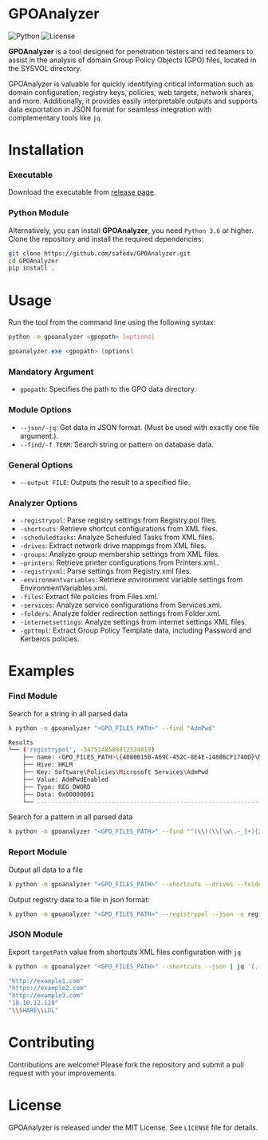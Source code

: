 # GPOAnalyzer

![Python](https://img.shields.io/badge/python-v3.9+-blue.svg)
![License](https://img.shields.io/badge/license-MIT-green.svg)

**GPOAnalyzer** is a tool designed for penetration testers and red teamers to assist in the analysis of domain Group Policy Objects (GPO) files, located in the SYSVOL directory.

GPOAnalyzer is valuable for quickly identifying critical information such as domain configuration, registry keys, policies, web targets, network shares, and more. Additionally, it provides easily interpretable outputs and supports data exportation in JSON format for seamless integration with complementary tools like `jq`.

# Installation

### Executable

Download the executable from [release page](https://github.com/safedv/GPOAnalyzer/releases).

### Python Module

Alternatively, you can install **GPOAnalyzer**, you need `Python 3.6` or higher. Clone the repository and install the required dependencies:

```bash
git clone https://github.com/safedv/GPOAnalyzer.git
cd GPOAnalyzer
pip install .
```

# Usage

Run the tool from the command line using the following syntax:

```bash
python -m gpoanalyzer <gpopath> [options]
```

```powershell
gpoanalyzer.exe <gpopath> [options]
```

### Mandatory Argument

- `gpopath`: Specifies the path to the GPO data directory.

### Module Options

- `--json/-jq`: Get data in JSON format. (Must be used with exactly one file argument.).
- `--find/-f TERM`: Search string or pattern on database data.

### General Options

- `--output FILE`: Outputs the result to a specified file.

### Analyzer Options

- `-registrypol`: Parse registry settings from Registry.pol files.
- `-shortcuts`: Retrieve shortcut configurations from XML files.
- `-scheduledtasks`: Analyze Scheduled Tasks from XML files.
- `-drives`: Extract network drive mappings from XML files.
- `-groups`: Analyze group membership settings from XML files.
- `-printers`: Retrieve printer configurations from Printers.xml..
- `-registryxml`: Parse settings from Registry.xml files.
- `-environmentvariables`: Retrieve environment variable settings from EnvironmentVariables.xml.
- `-files`: Extract file policies from Files.xml.
- `-services`: Analyze service configurations from Services.xml.
- `-folders`: Analyze folder redirection settings from Folder.xml.
- `-internetsettings`: Analyze settings from internet settings XML files.
- `-gpttmpl`: Extract Group Policy Template data, including Password and Kerberos policies.

# Examples

### Find Module

Search for a string in all parsed data

```bash
λ python -m gpoanalyzer "<GPO_FILES_PATH>" --find "AdmPwd"

Results
└── ('registrypol', -3475148589812524019)
    ├── name: <GPO_FILES_PATH>\{4080B15B-A69C-452C-8E4E-14886CF1740D}\Machine\Registry.pol
    ├── Hive: HKLM
    ├── Key: Software\Policies\Microsoft Services\AdmPwd
    ├── Value: AdmPwdEnabled
    ├── Type: REG_DWORD
    ├── Data: 0x00000001
    └── -------------------------------------------------------------------------------------------
```

Search for a pattern in all parsed data

```bash
λ python -m gpoanalyzer "<GPO_FILES_PATH>" --find "^(\\)(\\[\w\.-_]+){2,}(\\?)$"
```

### Report Module

Output all data to a file

```bash
λ python -m gpoanalyzer "<GPO_FILES_PATH>" --shortcuts --drives --folders --scheduledtasks -o output.txt
```

Output registry data to a file in json format:

```bash
λ python -m gpoanalyzer "<GPO_FILES_PATH>" --registrypol --json -o registry.pol.json
```

### JSON Module

Export `targetPath` value from shortcuts XML files configuration with `jq`

```bash
λ python -m gpoanalyzer "<GPO_FILES_PATH>" --shortcuts --json | jq '[.. | objects | select(has("targetPath")) | .targetPath]' | sort -u

"http://example1.com"
"https://example2.com"
"http://example3.com"
"10.10.12.120"
"\\SHARE\\LOL"
```

# Contributing

Contributions are welcome! Please fork the repository and submit a pull request with your improvements.

# License

GPOAnalyzer is released under the MIT License. See `LICENSE` file for details.
